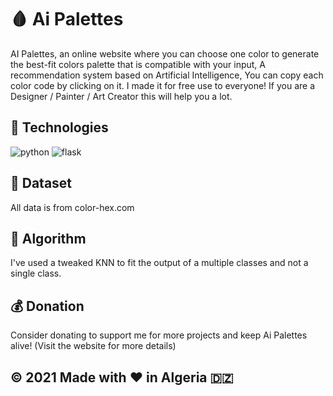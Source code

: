 # :drop_of_blood: Ai Palettes
AI Palettes, an online website where you can choose one color to generate the best-fit colors palette that is compatible with your input, A recommendation system based on Artificial Intelligence, You can copy each color code by clicking on it. I made it for free use to everyone! If you are a Designer / Painter / Art Creator this will help you a lot.

## :wrench: Technologies 

![python](https://img.shields.io/badge/python-3.8-black?logo=python)
![flask](https://img.shields.io/badge/python-flask-black?logo=python)

## :file_folder: Dataset
All data is from color-hex.com

## :test_tube: Algorithm
I've used a tweaked KNN to fit the output of a multiple classes and not a single class.

## :moneybag: Donation
Consider donating to support me for more projects and keep Ai Palettes alive! (Visit the website for more details)


## :copyright: 2021 Made with :heart: in Algeria :algeria:
